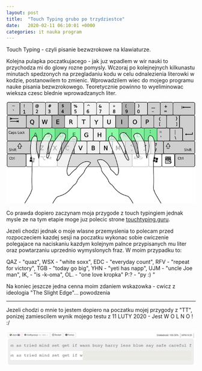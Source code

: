 ```yaml
---
layout: post
title:  "Touch Typing grubo po trzydziestce"
date:   2020-02-11 06:10:01 +0000
categories: it nauka program
---
```

Touch Typing - czyli pisanie bezwzrokowe na klawiaturze.

Kolejna pulapka poczatkujacego - jak juz wpadlem w wir nauki to przychodza mi do glowy rozne pomysly.
Wczoraj po kolejnejnych kilkunastu minutach spedzonych na przegladaniu kodu w celu odnalezienia literowki
w kodzie, postanowilem to zmienic. Wprowadzilem wiec do mojego programu nauke pisania bezwzrokowego. 
Teoretycznie powinno to wyeliminowac wieksza czesc blednie wprowadzanych liter.

![ilustracja touch typing](/assets/images/touch-typing-fingers.png)

Co prawda dopiero zaczynam moja przygode z touch typingiem jednak mysle ze na tym etapie moge juz polecic
strone  [touchtyping.guru](http://pl.touchtyping.guru/).

Jezeli chodzi jednak o moje wlasne przemyslenia to polecam przed rozpoczeciem kazdej sesji na poczatku wykonac sobie cwiczenie
polegajace na naciskaniu kazdym kolejnym palnce przypisanych mu liter oraz powtarzaniu uprzednio wymyslonych fraz.
W moim przypadku to:

QAZ - "quaz",
WSX - "white soxx",
EDC - "everyday count",
RFV - "repeat for victory",
TGB - "today go big",
YHN - "yeti has napp",
UJM - "uncle Joe man",
IK, - "is -k-oma",
OL. - "one love kropka"
P:? - "py :) "

Na koniec jeszcze jedna cenna moim zdaniem wskazowka - cwicz z ideologia "The Slight Edge"... powodzenia 

------------
Jezeli chodzi o mnie to jestem dopiero na poczatku mojej przygody z "TT", ponizej zamiescilem wynik mojego testu z 11 LUTY 2020 - Jest W O L N O ! :/

![wynik z 11luty2020](/assets/images/touch_typing_11FEB2020.JPG)





